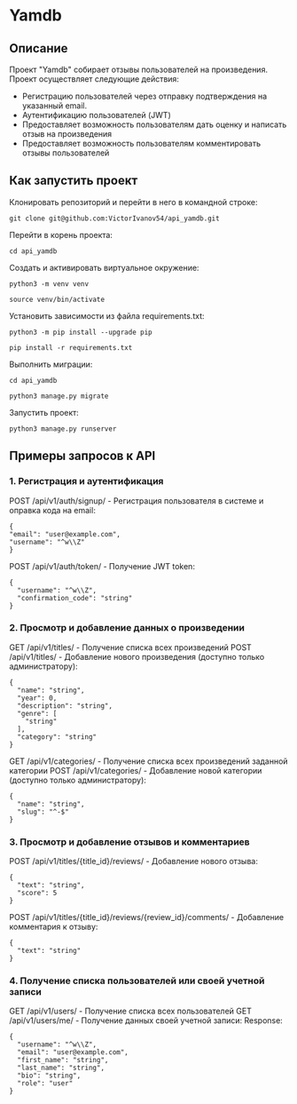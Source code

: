 # Yamdb

## Описание
Проект "Yamdb" собирает отзывы пользователей на произведения.
Проект осуществляет следующие действия:

+ Регистрацию пользователей через отправку подтверждения на указанный email.
+ Аутентификацию пользователей (JWT)
+ Предоставляет возможность пользователям дать оценку и написать отзыв на произведения
+ Предоставляет возможность пользователям комментировать отзывы пользователей
  

## Как запустить проект

Клонировать репозиторий и перейти в него в командной строке:
```
git clone git@github.com:VictorIvanov54/api_yamdb.git
```

Перейти в корень проекта:
```
cd api_yamdb
```

Cоздать и активировать виртуальное окружение:
```
python3 -m venv venv
```
```
source venv/bin/activate
```

Установить зависимости из файла requirements.txt:
```
python3 -m pip install --upgrade pip
```
```
pip install -r requirements.txt
```

Выполнить миграции:
```
cd api_yamdb
```
```
python3 manage.py migrate
```
Запустить проект:
```
python3 manage.py runserver
```

## Примеры запросов к API

### 1. Регистрация и аутентификация

POST /api/v1/auth/signup/ - Регистрация пользователя в системе и оправка кода на email:
```
{
"email": "user@example.com",
"username": "^w\\Z"
}
```
POST /api/v1/auth/token/  - Получение JWT token:
```
{
  "username": "^w\\Z",
  "confirmation_code": "string"
}
```
### 2. Просмотр и добавление данных о произведении

GET  /api/v1/titles/  - Получение списка всех произведений
POST /api/v1/titles/ - Добавление нового произведения (доступно только администратору):
```
{
  "name": "string",
  "year": 0,
  "description": "string",
  "genre": [
    "string"
  ],
  "category": "string"
}
```
GET  /api/v1/categories/  - Получение списка всех произведений заданной категории
POST  /api/v1/categories/ - Добавление новой категории (доступно только администратору):
```
{
  "name": "string",
  "slug": "^-$"
}
```
### 3. Просмотр и добавление отзывов и комментариев

POST /api/v1/titles/{title_id}/reviews/ - Добавление нового отзыва:
```
{
  "text": "string",
  "score": 5
}
```

POST /api/v1/titles/{title_id}/reviews/{review_id}/comments/ - Добавление комментария к отзыву:
```
{
  "text": "string"
}
```

### 4. Получение списка пользователей или своей учетной записи

GET /api/v1/users/ - Получение списка всех пользователей
GET /api/v1/users/me/ - Получение данных своей учетной записи:
Response:
```
{
  "username": "^w\\Z",
  "email": "user@example.com",
  "first_name": "string",
  "last_name": "string",
  "bio": "string",
  "role": "user"
}
```
